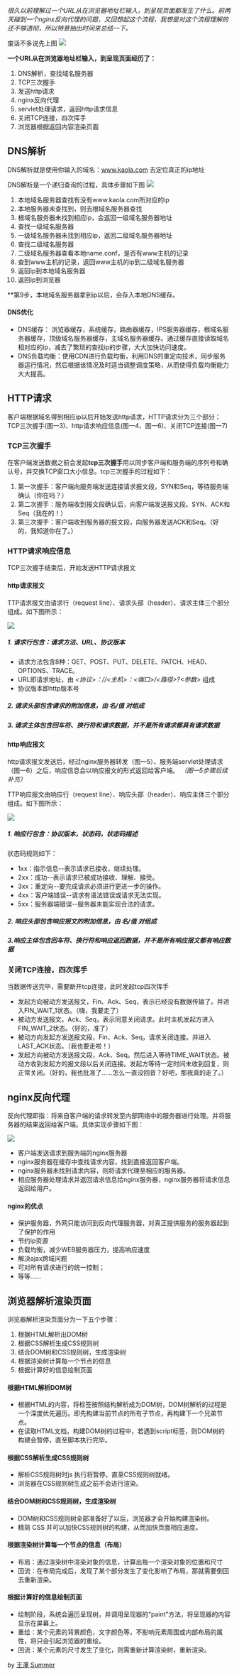 <!-- 为了更方便归档，请先完善以上信息，正文贴下面 -->
<!--
注意点：
0. 文章中的资源（主要是图片）引用请使用 HTTPS
1. 文章末可以加上自己的署名，如： by [Kaola](http://www.kaola.com)
2. 最好不要用 NOS 图床，感觉加防盗链是迟早的事
3. 文章会定期归档到 https://blog.kaolafed.com/
-->
*很久以前理解过一个URL从在浏览器地址栏输入，到呈现页面都发生了什么。前两天碰到一个nginx反向代理的问题，又回想起这个流程，我想是对这个流程理解的还不够透彻，所以特意抽出时间来总结一下。*


废话不多说先上图
![](https://oscimg.oschina.net/oscnet/9b45c727a7bfccc992d165ed2a358b31138.jpg)

**一个URL从在浏览器地址栏输入，到呈现页面经历了：**
1. DNS解析，查找域名服务器
2. TCP三次握手
3. 发送http请求
4. nginx反向代理
5. servlet处理请求，返回http请求信息
7. 关闭TCP连接，四次挥手
6. 浏览器根据返回内容渲染页面

## DNS解析
DNS解析就是使用你输入的域名：www.kaola.com 去定位真正的ip地址

DNS解析是一个递归查询的过程，具体步骤如下图
![](https://oscimg.oschina.net/oscnet/35c85b079e628c53fcaf261f24750cb94f2.jpg)


1. 本地域名服务器查找有没有www.kaola.com所对应的ip
2. 本地服务器未查找到，则去根域名服务器查找
3. 根域名服务器未找到相应ip，会返回一级域名服务器地址
4. 查找一级域名服务器
5. 一级域名服务器未找到相应ip，返回二级域名服务器地址
6. 查找二级域名服务器
7. 二级域名服务器查看本地name.conf，是否有www主机的记录
8. 查到www主机的记录，返回www主机的ip到二级域名服务器
9. 返回ip到本地域名服务器
10. 返回ip到浏览器

**第9步，本地域名服务器拿到ip以后，会存入本地DNS缓存。

#### DNS优化
- DNS缓存： 浏览器缓存，系统缓存，路由器缓存，IPS服务器缓存，根域名服务器缓存，顶级域名服务器缓存，主域名服务器缓存。通过缓存直接读取域名相对应的ip，减去了繁琐的查找ip的步骤，大大加快访问速度。
- DNS负载均衡：使用CDN进行负载均衡，利用DNS的重定向技术，同步服务器运行情况，然后根据该情况及时适当调整调度策略，从而使得负载均衡能力大大提高。

## HTTP请求
客户端根据域名得到相应ip以后开始发送http请求，HTTP请求分为三个部分：TCP三次握手(图一3)、http请求响应信息(图一4、图一6)、关闭TCP连接(图一7)

### TCP三次握手
在客户端发送数据之前会发起**tcp三次握手**用以同步客户端和服务端的序列号和确认号，并交换TCP窗口大小信息。tcp三次握手的过程如下：
1. 第一次握手：客户端向服务端发送连接请求报文段，SYN和Seq，等待服务端确认（你在吗？）
2. 第二次握手：服务端收到报文段确认后，向客户端发送报文段。SYN、ACK和Seq（我在的！）
3. 第三次握手：客户端收到服务器的报文段，向服务器发送ACK和Seq。（好的，我知道你在了。）

### HTTP请求响应信息
TCP三次握手结束后，开始发送HTTP请求报文
#### http请求报文
TTP请求报文由请求行（request line）、请求头部（header）、请求主体三个部分组成。如下图所示：

![](https://oscimg.oschina.net/oscnet/6121051fe6116a357a9b3cbb2f7c5790884.jpg)

##### 1. 请求行包含：请求方法、URL、协议版本
- 请求方法包含8种：GET、POST、PUT、DELETE、PATCH、HEAD、OPTIONS、TRACE。
- URL即请求地址，由 *<协议>：//<主机>：<端口>/<路径>?<参数>* 组成
- 协议版本即http版本号

##### 2. 请求头部包含请求的附加信息，由 名/值 对组成

##### 3. 请求主体包含回车符、换行符和请求数据，并不是所有请求都具有请求数据

#### http响应报文
http请求报文发送后，经过nginx服务器转发（图一5）、服务端servlet处理请求（图一6）之后，响应信息会以响应报文的形式返回给客户端。
*（图一5步骤后续补充）*

TTP响应报文由响应行（request line）、响应头部（header）、响应主体三个部分组成。如下图所示：

![](https://oscimg.oschina.net/oscnet/c7eb7a77458d4aa8bd4d9c395c2f5aacde5.jpg)

##### 1. 响应行包含：协议版本，状态码，状态码描述
状态码规则如下：
- 1xx：指示信息--表示请求已接收，继续处理。
- 2xx：成功--表示请求已被成功接收、理解、接受。
- 3xx：重定向--要完成请求必须进行更进一步的操作。
- 4xx：客户端错误--请求有语法错误或请求无法实现。
- 5xx：服务器端错误--服务器未能实现合法的请求。

##### 2. 响应头部包含响应报文的附加信息，由 名/值 对组成

##### 3.响应主体包含回车符、换行符和响应返回数据，并不是所有响应报文都有响应数据

### 关闭TCP连接，四次挥手
当数据传送完毕，需要断开tcp连接，此时发起tcp四次挥手
- 发起方向被动方发送报文，Fin、Ack、Seq，表示已经没有数据传输了。并进入FIN_WAIT_1状态。（嗨，我要走了）
- 被动方发送报文，Ack、Seq，表示同意关闭请求。此时主机发起方进入FIN_WAIT_2状态。（好的，准了）
- 被动方向发起方发送报文段，Fin、Ack、Seq，请求关闭连接。并进入LAST_ACK状态。（我也要走啦！）
- 发起方向被动方发送报文段，Ack、Seq。然后进入等待TIME_WAIT状态。被动方收到发起方的报文段以后关闭连接。发起方等待一定时间未收到回复，则正常关闭。（好的，我也批准了……怎么一直没回音？好吧，那我真的走了。）

## nginx反向代理
反向代理即指：将来自客户端的请求转发至内部网络中的服务器进行处理。并将服务器的结果返回给客户端。具体实现步骤如下图：

![](https://oscimg.oschina.net/oscnet/8a2e2d27bd8a3fa8cbc53f905e3956c7de8.jpg)

- 客户端发送请求到服务端的nginx服务器
- nginx服务器在缓存中查找请求内容，找到直接返回客户端。
- nginx服务器未找到请求内容，则将请求代理至相应的服务器。
- 相应服务器处理请求并返回请求信息给nginx服务器，nginx服务器将请求信息返回给用户。

#### nginx的优点
- 保护服务器，外网只能访问到反向代理服务器，对真正提供服务的服务器起到了保护的作用
- 节约ip资源
- 负载均衡，减少WEB服务器压力，提高响应速度
- 解决ajax跨域问题
- 可对所有请求进行的统一控制；
- 等等……

## 浏览器解析渲染页面

浏览器解析渲染页面分为一下五个步骤：
1. 根据HTML解析出DOM树
2. 根据CSS解析生成CSS规则树
3. 结合DOM树和CSS规则树，生成渲染树
4. 根据渲染树计算每一个节点的信息
5. 根据计算好的信息绘制页面

#### 根据HTML解析DOM树
- 根据HTML的内容，将标签按照结构解析成为DOM树，DOM树解析的过程是一个深度优先遍历。即先构建当前节点的所有子节点，再构建下一个兄弟节点。
- 在读取HTML文档，构建DOM树的过程中，若遇到script标签，则DOM树的构建会暂停，直至脚本执行完毕。

#### 根据CSS解析生成CSS规则树

- 解析CSS规则树时js 执行将暂停，直至CSS规则树就绪。
- 浏览器在CSS规则树生成之前不会进行渲染。

#### 结合DOM树和CSS规则树，生成渲染树

- DOM树和CSS规则树全部准备好了以后，浏览器才会开始构建渲染树。
- 精简 CSS 并可以加快CSS规则树的构建，从而加快页面相应速度。

#### 根据渲染树计算每一个节点的信息（布局）

- 布局：通过渲染树中渲染对象的信息，计算出每一个渲染对象的位置和尺寸
- 回流：在布局完成后，发现了某个部分发生了变化影响了布局，那就需要倒回去重新渲染。 

#### 根据计算好的信息绘制页面
- 绘制阶段，系统会遍历呈现树，并调用呈现器的“paint”方法，将呈现器的内容显示在屏幕上。
- 重绘：某个元素的背景颜色，文字颜色等，不影响元素周围或内部布局的属性，将只会引起浏览器的重绘。
- 回流：某个元素的尺寸发生了变化，则需重新计算渲染树，重新渲染。

by [王潭 Summer](https://my.oschina.net/u/2600761/blog/1838482)